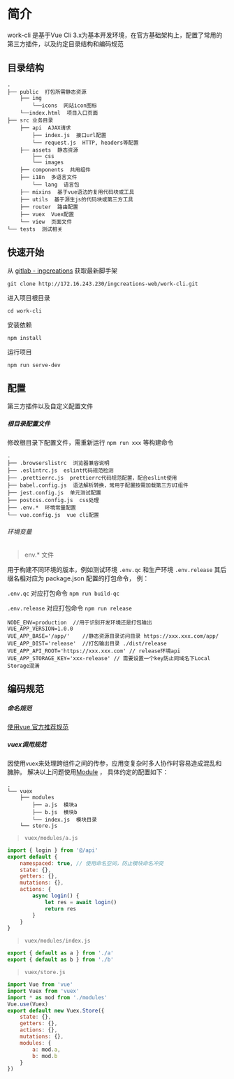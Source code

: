 # 简介

work-cli 是基于Vue Cli 3.x为基本开发环境，在官方基础架构上，配置了常用的第三方插件，以及约定目录结构和编码规范

## 目录结构

```
.
├── public  打包所需静态资源
    ├── img
        └──icons  网站icon图标
    └──index.html  项目入口页面
├── src 业务目录
    ├── api  AJAX请求
        ├── index.js  接口url配置
        └── request.js  HTTP, headers等配置
    ├── assets  静态资源
        ├── css
        └── images
    ├── components  共用组件
    ├── i18n  多语言文件
        └── lang  语言包
    ├── mixins  基于vue语法的复用代码块或工具
    ├── utils  基于源生js的代码块或第三方工具
    ├── router  路由配置
    ├── vuex  Vuex配置
    └── view  页面文件
└── tests  测试相关
```

## 快速开始

从 [gitlab - ingcreations](http://172.16.243.230/ingcreations-web/work-cli) 获取最新脚手架

```
git clone http://172.16.243.230/ingcreations-web/work-cli.git
```

进入项目根目录

```
cd work-cli
```

安装依赖

```
npm install
```

运行项目

```
npm run serve-dev
```

## 配置
第三方插件以及自定义配置文件

##### 根目录配置文件

修改根目录下配置文件，需重新运行 `npm run xxx` 等构建命令

```
.
├── .browserslistrc  浏览器兼容说明
├── .eslintrc.js  eslint代码规范检测
├── .prettierrc.js  prettierrc代码规范配置，配合eslint使用
├── babel.config.js  语法解析转换，常用于配置按需加载第三方UI组件
├── jest.config.js  单元测试配置
├── postcss.config.js  css处理
├── .env.*  环境常量配置
└── vue.config.js  vue cli配置
```

###### 环境变量
> env.* 文件

用于构建不同环境的版本，例如测试环境 `.env.qc` 和生产环境 `.env.release`
其后缀名相对应为 package.json 配置的打包命令， 例： 

`.env.qc` 对应打包命令 `npm run build-qc`

`.env.release` 对应打包命令 `npm run release`

```
NODE_ENV=production  //用于识别开发环境还是打包输出
VUE_APP_VERSION=1.0.0
VUE_APP_BASE='/app/'    //静态资源目录访问目录 https://xxx.xxx.com/app/
VUE_APP_DIST='release'  //打包输出目录 ./dist/release
VUE_APP_API_ROOT='https://xxx.xxx.com' // release环境api
VUE_APP_STORAGE_KEY='xxx-release' // 需要设置一个key防止同域名下Local Storage混淆
```

## 编码规范

##### 命名规范
[使用vue 官方推荐规范](https://cn.vuejs.org/v2/style-guide/#%E8%A7%84%E5%88%99%E5%BD%92%E7%B1%BB)

##### vuex调用规范
因使用`vuex`来处理跨组件之间的传参，应用变复杂时多人协作时容易造成混乱和臃肿。
解决以上问题使用[Module](https://vuex.vuejs.org/zh/guide/modules.html) ， 具体约定的配置如下：

```
.
└── vuex
    ├── modules
        ├── a.js  模块a
        ├── b.js  模块b
        └── index.js  模块目录
    └── store.js
```

> `vuex/modules/a.js`
```javascript
import { login } from '@/api'
export default {
    namespaced: true, // 使用命名空间，防止模块命名冲突
    state: {},
    getters: {},
    mutations: {},
    actions: {
        async login() {
            let res = await login()
            return res
        }
    }
}
```

> `vuex/modules/index.js`
```javascript
export { default as a } from './a'
export { default as b } from './b'
```

> `vuex/store.js`
```javascript
import Vue from 'vue'
import Vuex from 'vuex'
import * as mod from './modules'
Vue.use(Vuex)
export default new Vuex.Store({
    state: {},
    getters: {},
    actions: {},
    mutations: {},
    modules: {
        a: mod.a,
        b: mod.b
    }
})
```
